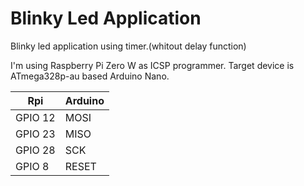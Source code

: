 # Blinky Led Application

Blinky led application using timer.(whitout delay function)

I'm using Raspberry Pi Zero W as ICSP programmer. Target device is ATmega328p-au based Arduino Nano.

Rpi  |  Arduino
--- | ---
GPIO 12 | MOSI
GPIO 23 | MISO
GPIO 28 | SCK
GPIO 8 | RESET

